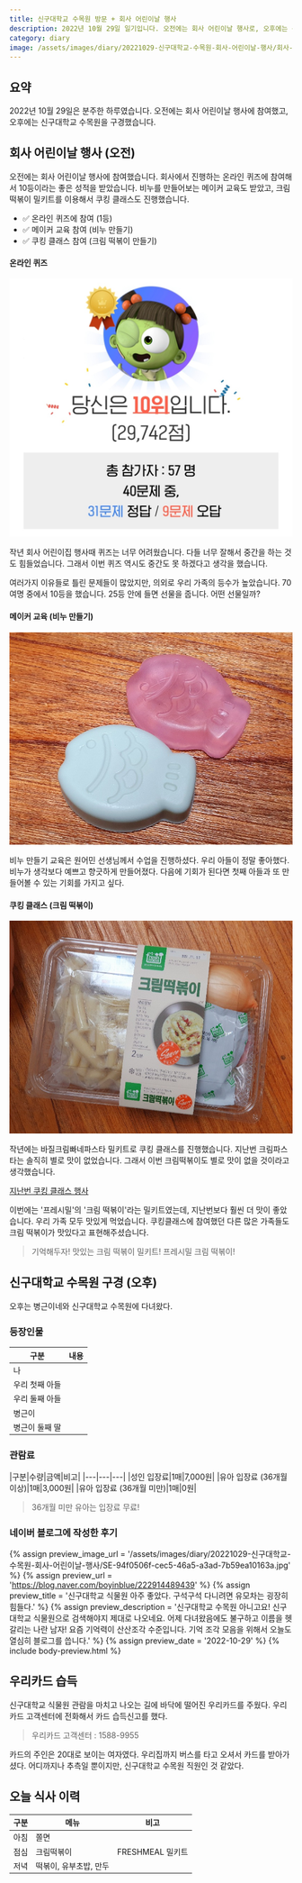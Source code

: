 ```yaml
---
title: 신구대학교 수목원 방문 + 회사 어린이날 행사
description: 2022년 10월 29일 일기입니다. 오전에는 회사 어린이날 행사로, 오후에는 신구대학교 수목원 구경으로 분주한 하루를 보냈습니다. 
category: diary
image: /assets/images/diary/20221029-신구대학교-수목원-회사-어린이날-행사/회사-어린이날-행사-퀴즈쇼-결과.jpg
---
```


요약
---
2022년 10월 29일은 분주한 하루였습니다. 
오전에는 회사 어린이날 행사에 참여했고, 
오후에는 신구대학교 수목원을 구경했습니다. 


회사 어린이날 행사 (오전)
---

오전에는 회사 어린이날 행사에 참여했습니다. 
회사에서 진행하는 온라인 퀴즈에 참여해서 10등이라는 좋은 성적을 받았습니다. 
비누를 만들어보는 메이커 교육도 받았고, 
크림 떡볶이 밀키트를 이용해서 쿠킹 클래스도 진행했습니다. 

- ✅ 온라인 퀴즈에 참여 (1등)
- ✅ 메이커 교육 참여 (비누 만들기)
- ✅ 쿠킹 클래스 참여 (크림 떡볶이 만들기)


#### 온라인 퀴즈

![](/assets/images/diary/20221029-신구대학교-수목원-회사-어린이날-행사/회사-어린이날-행사-퀴즈쇼-결과.jpg)

작년 회사 어린이집 행사때 퀴즈는 너무 어려웠습니다. 
다들 너무 잘해서 중간을 하는 것도 힘들었습니다. 
그래서 이번 퀴즈 역시도 중간도 못 하겠다고 생각을 했습니다. 


여러가지 이유들로 틀린 문제들이 많았지만, 의외로 우리 가족의 등수가 높았습니다. 
70여명 중에서 10등을 했습니다. 
25등 안에 들면 선물을 줍니다. 
어떤 선물일까? 


#### 메이커 교육 (비누 만들기)

![](/assets/images/diary/20221029-%EC%8B%A0%EA%B5%AC%EB%8C%80%ED%95%99%EA%B5%90-%EC%88%98%EB%AA%A9%EC%9B%90-%ED%9A%8C%EC%82%AC-%EC%96%B4%EB%A6%B0%EC%9D%B4%EB%82%A0-%ED%96%89%EC%82%AC/20221029-%EB%B9%84%EB%88%84%EB%A7%8C%EB%93%A4%EA%B8%B0.jpg)

비누 만들기 교육은 원어민 선생님께서 수업을 진행하셨다. 
우리 아들이 정말 좋아했다. 
비누가 생각보다 예쁘고 향긋하게 만들어졌다. 
다음에 기회가 된다면 첫째 아들과 또 만들어볼 수 있는 기회를 가지고 싶다. 


#### 쿠킹 클래스 (크림 떡볶이)

![](/assets/images/diary/20221029-%EC%8B%A0%EA%B5%AC%EB%8C%80%ED%95%99%EA%B5%90-%EC%88%98%EB%AA%A9%EC%9B%90-%ED%9A%8C%EC%82%AC-%EC%96%B4%EB%A6%B0%EC%9D%B4%EB%82%A0-%ED%96%89%EC%82%AC/20221029-%ED%94%84%EB%A0%88%EC%89%AC%EB%B0%80-%ED%81%AC%EB%A6%BC%EB%96%A1%EB%B3%B6%EC%9D%B4-%EB%B0%80%ED%82%A4%ED%8A%B8.jpg)


작년에는 바질크림빠네파스타 밀키트로 쿠킹 클래스를 진행했습니다. 
지난번 크림파스타는 솔직히 별로 맛이 없었습니다.
그래서 이번 크림떡볶이도 별로 맛이 없을 것이라고 생각했습니다. 


[지난번 쿠킹 클래스 행사](https://blog.naver.com/boyinblue/222546408305)

이번에는 '프레시밀'의 '크림 떡볶이'라는 밀키트였는데, 
지난번보다 훨씬 더 맛이 좋았습니다. 
우리 가족 모두 맛있게 먹었습니다. 
쿠킹클래스에 참여했던 다른 많은 가족들도 크림 떡볶이가 맛있다고 표현해주셨습니다. 

>기억해두자! 맛있는 크림 떡볶이 밀키트! 프레시밀 크림 떡볶이!


신구대학교 수목원 구경 (오후)
---

오후는 병근이네와 신구대학교 수목원에 다녀왔다. 


### 등장인물

|구분|내용|
|---|---|
|나|   |
|우리 첫째 아들|   |
|우리 둘째 아들|   |
|병근이|   |
|병근이 둘째 딸|   |


### 관람료

|구분|수량|금액|비고|
|---|---|---|
|성인 입장료|1매|7,000원|
|유아 입장료 (36개월 이상)|1매|3,000원|
|유아 입장료 (36개월 미만)|1매|0원|

>36개월 미만 유아는 입장료 무료! 

### 네이버 블로그에 작성한 후기
{% assign preview_image_url = '/assets/images/diary/20221029-신구대학교-수목원-회사-어린이날-행사/SE-94f0506f-cec5-46a5-a3ad-7b59ea10163a.jpg' %}
{% assign preview_url = 'https://blog.naver.com/boyinblue/222914489439' %}
{% assign preview_title = '신구대학교 식물원 아주 좋았다. 구석구석 다니려면 유모차는 굉장히 힘들다.' %}
{% assign preview_description = '신구대학교 수목원 아니고요! 신구대학교 식물원으로 검색해야지 제대로 나오네요. 어제 다녀왔음에도 불구하고 이름을 헷갈리는 나란 남자! 요즘 기억력이 산산조각 수준입니다. 기억 조각 모음을 위해서 오늘도 열심히 블로그를 씁니다.' %}
{% assign preview_date = '2022-10-29' %}
{% include body-preview.html %}


우리카드 습득
---

신구대학교 식물원 관람을 마치고 나오는 길에 바닥에 떨어진 우리카드를 주웠다. 
우리카드 고객센터에 전화해서 카드 습득신고를 했다. 

>우리카드 고객센터 : 1588-9955

카드의 주인은 20대로 보이는 여자였다. 
우리집까지 버스를 타고 오셔서 카드를 받아가셨다. 
어디까지나 추측일 뿐이지만, 신구대학교 수목원 직원인 것 같았다. 


오늘 식사 이력
---

|구분|메뉴|비고|
|---|---|---|
|아침|쫄면|   |
|점심|크림떡볶이|FRESHMEAL 밀키트|
|저녁|떡볶이, 유부초밥, 만두|   |
